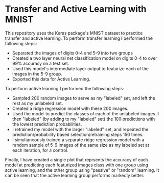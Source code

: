 # Transfer and Active Learning with MNIST
This repository uses the Keras package's MNIST dataset to practice transfer and active learning.
To perform transfer learning I performed the following steps:
  - Separated the images of digits 0-4 and 5-9 into two groups
  - Created a two layer neural net classification model on digits 0-4 to over 99% accuracy on a test set.
  - Used this model's intermediate layer output to featurize each of the images in the 5-9 group.
  - Exported this data for Active Learning.

To perform active learning I performed the following steps:
  - Sampled 200 random images to serve as my "labeled" set, and left the rest as my unlabeled set.
  - Created a ridge regression model with these 200 images.
  - Used the model to predict the classes of each of the unlabeled images.  I then "labeled" (by adding to my "labeled" set) the 100 predictions with the lowest prediction probabilities.
  - I retrained my model with the larger "labeled" set, and repeated the prediction/probability based selection/retraining steps 150 times.
  - I simultaneously trained a separate ridge regression model with a random sample of 5-9 images of the same size as my labeled set at each iteration, for a control.
  
Finally, I have created a single plot that reprsents the accuracy of each model at predicting each featurized images class with one group using active learning, and the other group using "passive" or "random" learning.  It can be seen that the active learning group performs markedly better. 

